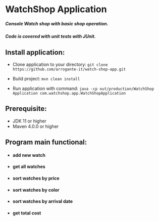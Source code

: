 # WatchShop Application

##### Console Watch shop with basic shop operation.
 
##### Code is covered with unit tests with JUnit. 

## Install application:
- Clone application to your directory:
`git clone https://github.com/arrogante-it/watch-shop-app.git`

- Build project: `mvn clean install`

- Run application with command: 
`java -cp out/production/WatchShop Application com.watchshop.app.WatchShopApplication`

## Prerequisite:
- JDK 11 or higher
- Maven 4.0.0 or higher

## Program main functional:
- #### add new watch

- #### get all watches

- #### sort watches by price

- #### sort watches by color

- #### sort watches by arrival date

- #### get total cost